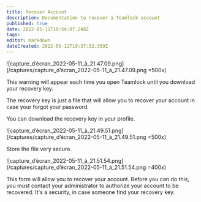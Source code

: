 ```yaml
---
title: Recover Account
description: Documentation to recover a Teamlock account
published: true
date: 2022-05-11T19:54:07.248Z
tags: 
editor: markdown
dateCreated: 2022-05-11T19:37:32.359Z
---
```


![capture_d’écran_2022-05-11_à_21.47.09.png](/captures/capture_d’écran_2022-05-11_à_21.47.09.png =500x)

This warning will appear each time you open Teamlock until you download your recovery key.

The recovery key is just a file that will allow you to recover your account in case your forgot your password.

You can download the recovery key in your profile.

![capture_d’écran_2022-05-11_à_21.49.51.png](/captures/capture_d’écran_2022-05-11_à_21.49.51.png =500x)

Store the file very secure.

![capture_d’écran_2022-05-11_à_21.51.54.png](/captures/capture_d’écran_2022-05-11_à_21.51.54.png =400x)

This form will allow you to recover your account.
Before you can do this, you must contact your administrator to authorize your account to be recovered.
It's a security, in case someone find your recovery key.